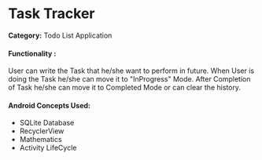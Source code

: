 <h1>Task Tracker</h1>

<p><b>Category:</b> Todo List Application </p>


<h4>Functionality : </h4>
<p>User can write the Task that he/she want to perform in future. When User is doing the Task he/she can move it to "InProgress" Mode. After Completion of Task he/she can move it to Completed Mode or can clear the history.
</p>


<h4>Android Concepts Used:</h4>
<ul>
<li>SQLite Database</li>
<li>RecyclerView </li>
<li>Mathematics</li>
<li>Activity LifeCycle</li>
</ul>







